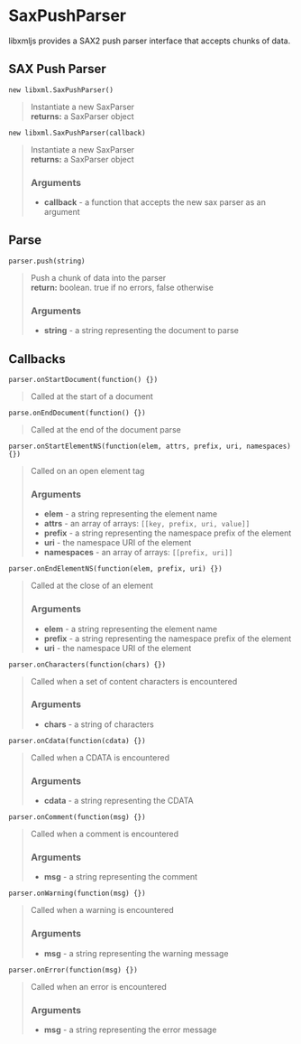 SaxPushParser
=========

libxmljs provides a SAX2 push parser interface that accepts chunks of data.


SAX Push Parser
---------------

`new libxml.SaxPushParser()`
> Instantiate a new SaxParser  
> **returns:** a SaxParser object

`new libxml.SaxPushParser(callback)`
> Instantiate a new SaxParser  
> **returns:** a SaxParser object
> ### Arguments  
> * **callback** - a function that accepts the new sax parser as an argument  

Parse
-----

`parser.push(string)`
> Push a chunk of data into the parser  
> **return:** boolean. true if no errors, false otherwise
> ### Arguments  
> * **string** - a string representing the document to parse  


Callbacks
---------

`parser.onStartDocument(function() {})`
> Called at the start of a document

`parse.onEndDocument(function() {})`
> Called at the end of the document parse

`parser.onStartElementNS(function(elem, attrs, prefix, uri, namespaces) {})`
> Called on an open element tag  
> ### Arguments  
> * **elem** - a string representing the element name  
> * **attrs** - an array of arrays: `[[key, prefix, uri, value]]`  
> * **prefix** - a string representing the namespace prefix of the element  
> * **uri** - the namespace URI of the element  
> * **namespaces** - an array of arrays: `[[prefix, uri]]`  

`parser.onEndElementNS(function(elem, prefix, uri) {})`
> Called at the close of an element  
> ### Arguments  
> * **elem** - a string representing the element name  
> * **prefix** - a string representing the namespace prefix of the element  
> * **uri** - the namespace URI of the element  

`parser.onCharacters(function(chars) {})`
> Called when a set of content characters is encountered  
> ### Arguments  
> * **chars** - a string of characters

`parser.onCdata(function(cdata) {})`
> Called when a CDATA is encountered  
> ### Arguments  
> * **cdata** - a string representing the CDATA  

`parser.onComment(function(msg) {})`
> Called when a comment is encountered  
> ### Arguments  
> * **msg** - a string representing the comment

`parser.onWarning(function(msg) {})`
> Called when a warning is encountered  
> ### Arguments  
> * **msg** - a string representing the warning message

`parser.onError(function(msg) {})`
> Called when an error is encountered  
> ### Arguments  
> * **msg** - a string representing the error message
